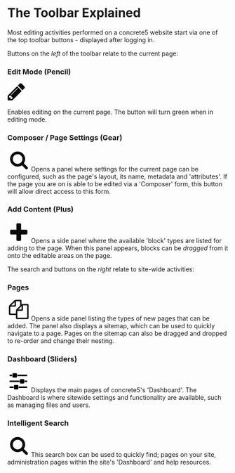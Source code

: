# The Toolbar Explained

Most editing activities performed on a concrete5 website start via one of the top toolbar buttons - displayed after logging in.

Buttons on the *left* of the toolbar relate to the current page:


### Edit Mode (Pencil)
![](/assets/pencil.png)

Enables editing on the current page. The button will turn green when in editing mode.


### Composer / Page Settings (Gear)
![](/assets/search.png)
Opens a panel where settings for the current page can be configured, such as the page's layout, its name, metadata and 'attributes'.
If the page you are on is able to be edited via a 'Composer' form, this button will allow direct access to this form.


### Add Content (Plus)
![](/assets/plus.png)
Opens a side panel where the available 'block' types are listed for adding to the page. When this panel appears, blocks can be *dragged* from it onto the editable areas on the page.

The search and buttons on the *right* relate to site-wide activities: 


### Pages
![](/assets/pages.png)
Opens a side panel listing the types of new pages that can be added. The panel also displays a sitemap, which can be used to quickly navigate to a page. Pages on the sitemap can also be dragged and dropped to re-order and change their nesting.


### Dashboard (Sliders)
![](/assets/slider.png)
Displays the main pages of concrete5's 'Dashboard'. The Dashboard is where sitewide settings and functionality are available, such as managing files and users.


### Intelligent Search
![](/assets/search.png)
This search box can be used to quickly find; pages on your site, administration pages within the site's 'Dashboard' and help resources.